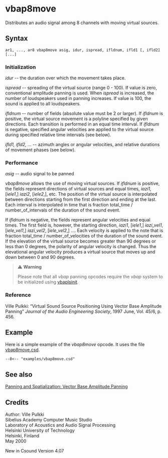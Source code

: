<!--
id:vbap8move
category:Signal Modifiers:Panning and Spatialization
-->
# vbap8move
Distributes an audio signal among 8 channels with moving virtual sources.

## Syntax
``` csound-orc
ar1, ..., ar8 vbap8move asig, idur, ispread, ifldnum, ifld1 [, ifld2] [...]
```

### Initialization

_idur_ -- the duration over which the movement takes place.

_ispread_ -- spreading of the virtual source (range 0 - 100).  If value is zero, conventional amplitude panning is used. When _ispread_ is increased, the number of loudspeakers used in panning increases. If value is 100, the sound is applied to all loudspeakers.

_ifldnum_ -- number of fields (absolute value must be 2 or larger). If _ifldnum_ is positive, the virtual source movement is a polyline specified by given directions. Each transition is performed in an equal time interval. If _ifldnum_ is negative, specified angular velocities are applied to the virtual source during specified relative time intervals (see below).

_ifld1, ifld2, ..._ -- azimuth angles or angular velocities, and relative durations of movement phases (see below).

### Performance

_asig_ -- audio signal to be panned

_vbap8move_ allows the use of moving virtual sources. If _ifldnum_ is positive, the fields represent directions of virtual sources and equal times, _iazi1_, [_iele1_,] _iazi2_, [_iele2_,], etc.  The position of the virtual source is interpolated between directions starting from the first direction and ending at the last. Each interval is interpolated in time that is fraction total_time / number_of_intervals of the duration of the sound event.

If _ifldnum_ is negative, the fields represent angular velocities and equal times. The first field is, however, the starting direction, _iazi1_, [_iele1_,] _iazi_vel1_, [_iele_vel1_,] _iazi_vel2_, [_iele_vel2_,] .... Each velocity is applied to the note that is fraction total_time / number_of_velocities of the duration of the sound event.  If the elevation of the virtual source becomes greater than 90 degrees or less than 0 degrees, the polarity of angular velocity is changed. Thus the elevational angular velocity produces a virtual source that moves up and down between 0 and 90 degrees.

> :warning: **Warning**
>
> Please note that all _vbap_ panning opcodes require the _vbap_ system to be initialized using [vbaplsinit](../../opcodes/vbaplsinit).

### Reference

Ville Pulkki: &#8220;Virtual Sound Source Positioning Using Vector Base Amplitude Panning&#8221; _Journal of the Audio Engineering Society_, 1997 June, Vol. 45/6, p. 456.

## Example

Here is a simple example of the _vbap8move_ opcode. It uses the file [vbap8move.csd](../../examples/vbap8move.csd).

``` csound-csd title="Example of the vbap8move opcode." linenums="1"
--8<-- "examples/vbap8move.csd"
```

## See also

[Panning and Spatialization: Vector Base Amplitude Panning](../../sigmod/panspatl)

## Credits

Author: Ville Pulkki<br>
Sibelius Academy Computer Music Studio<br>
Laboratory of Acoustics and Audio Signal Processing<br>
Helsinki University of Technology<br>
Helsinki, Finland<br>
May 2000<br>

New in Csound Version 4.07
